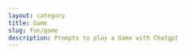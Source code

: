```yaml
---
layout: category
title: Game
slug: fun/game
description: Prompts to play a Game with Chatgpt
---
```

